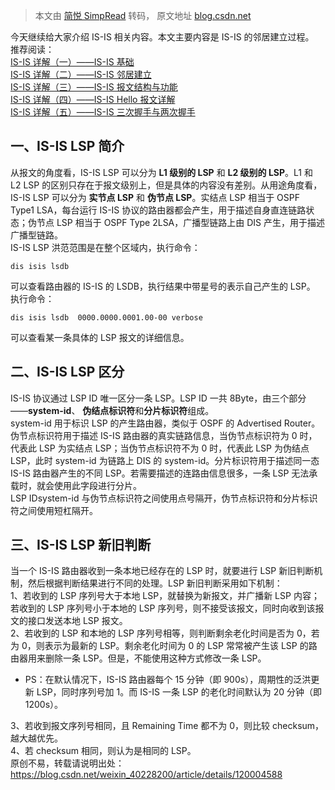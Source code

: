 > 本文由 [简悦 SimpRead](http://ksria.com/simpread/) 转码， 原文地址 [blog.csdn.net](https://blog.csdn.net/weixin_40228200/article/details/120004588)

今天继续给大家介绍 IS-IS 相关内容。本文主要内容是 IS-IS 的邻居建立过程。  
推荐阅读：  
[IS-IS 详解（一）——IS-IS 基础](https://blog.csdn.net/weixin_40228200/article/details/119927300)  
[IS-IS 详解（二）——IS-IS 邻居建立](https://blog.csdn.net/weixin_40228200/article/details/119954928)  
[IS-IS 详解（三）——IS-IS 报文结构与功能](https://blog.csdn.net/weixin_40228200/article/details/119974141)  
[IS-IS 详解（四）——IS-IS Hello 报文详解](https://blog.csdn.net/weixin_40228200/article/details/119974828)  
[IS-IS 详解（五）——IS-IS 三次握手与两次握手](https://blog.csdn.net/weixin_40228200/article/details/119997450)

一、IS-IS LSP 简介
--------------

从报文的角度看，IS-IS LSP 可以分为 **L1 级别的 LSP** 和 **L2 级别的 LSP**。L1 和 L2 LSP 的区别只存在于报文级别上，但是具体的内容没有差别。从用途角度看，IS-IS LSP 可以分为 **实节点 LSP** 和 **伪节点 LSP**。实结点 LSP 相当于 OSPF Type1 LSA，每台运行 IS-IS 协议的路由器都会产生，用于描述自身直连链路状态；伪节点 LSP 相当于 OSPF Type 2LSA，广播型链路上由 DIS 产生，用于描述广播型链路。  
IS-IS LSP 洪范范围是在整个区域内，执行命令：

```
dis isis lsdb
```

可以查看路由器的 IS-IS 的 LSDB，执行结果中带星号的表示自己产生的 LSP。  
执行命令：

```
dis isis lsdb  0000.0000.0001.00-00 verbose
```

可以查看某一条具体的 LSP 报文的详细信息。

二、IS-IS LSP 区分
--------------

IS-IS 协议通过 LSP ID 唯一区分一条 LSP。LSP ID 一共 8Byte，由三个部分 ——**system-id**、 **伪结点标识符**和**分片标识符**组成。  
system-id 用于标识 LSP 的产生路由器，类似于 OSPF 的 Advertised Router。伪节点标识符用于描述 IS-IS 路由器的真实链路信息，当伪节点标识符为 0 时，代表此 LSP 为实结点 LSP；当伪节点标识符不为 0 时，代表此 LSP 为伪结点 LSP，此时 system-id 为链路上 DIS 的 system-id。分片标识符用于描述同一态 IS-IS 路由器产生的不同 LSP。若需要描述的连路由信息很多，一条 LSP 无法承载时，就会使用此字段进行分片。  
LSP IDsystem-id 与伪节点标识符之间使用点号隔开，伪节点标识符和分片标识符之间使用短杠隔开。

三、IS-IS LSP 新旧判断
----------------

当一个 IS-IS 路由器收到一条本地已经存在的 LSP 时，就要进行 LSP 新旧判断机制，然后根据判断结果进行不同的处理。LSP 新旧判断采用如下机制：  
1、若收到的 LSP 序列号大于本地 LSP，就替换为新报文，并广播新 LSP 内容；若收到的 LSP 序列号小于本地的 LSP 序列号，则不接受该报文，同时向收到该报文的接口发送本地 LSP 报文。  
2、若收到的 LSP 和本地的 LSP 序列号相等，则判断剩余老化时间是否为 0，若为 0，则表示为最新的 LSP。剩余老化时间为 0 的 LSP 常常被产生该 LSP 的路由器用来删除一条 LSP。但是，不能使用这种方式修改一条 LSP。

*   PS：在默认情况下，IS-IS 路由器每个 15 分钟（即 900s），周期性的泛洪更新 LSP，同时序列号加 1。而 IS-IS 一条 LSP 的老化时间默认为 20 分钟（即 1200s）。

3、若收到报文序列号相同，且 Remaining Time 都不为 0，则比较 checksum，越大越优先。  
4、若 checksum 相同，则认为是相同的 LSP。  
原创不易，转载请说明出处：https://blog.csdn.net/weixin_40228200/article/details/120004588